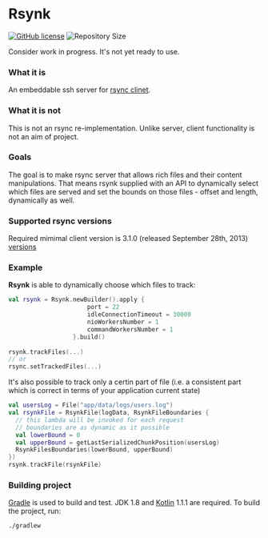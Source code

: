 # Rsynk #

[![GitHub license](https://img.shields.io/hexpm/l/plug.svg)](http://www.apache.org/licenses/LICENSE-2.0.html)
![Repository Size](https://reposs.herokuapp.com/?path=JetBrains/rsynk)

Consider work in progress. It's not yet ready to use.

### What it is ###
An embeddable ssh server for [rsync clinet](https://rsync.samba.org).

### What it is not ###
This is not an rsync re-implementation. Unlike server, client functionality is not an aim of project.

### Goals ###
The goal is to make rsync server that allows rich files and their content manipulations. That means rsynk supplied with an API to dynamically select which files are served and set the bounds on those files - offset and length, dynamically as well.

### Supported rsync versions ###
Required mimimal client version is 3.1.0 (released September 28th, 2013) [versions](https://rsync.samba.org/)

### Example ###
**Rsynk** is able to dynamically choose which files to track:

```kotlin
val rsynk = Rsynk.newBuilder().apply {
                      port = 22
                      idleConnectionTimeout = 30000
                      nioWorkersNumber = 1
                      commandWorkersNumber = 1
                  }.build()
                  
rsynk.trackFiles(...) 
// or
rsync.setTrackedFiles(...)
```                

It's also possible to track only a certin part of file (i.e. a consistent part which is correct in terms of your application current state)

```kotlin
val usersLog = File("app/data/logs/users.log")
val rsynkFile = RsynkFile(logData, RsynkFileBoundaries {
  // this lambda will be invoked for each request 
  // boundaries are as dynamic as it possible
  val lowerBound = 0                                   
  val upperBound = getLastSerializedChunkPosition(usersLog)
  RsynkFilesBoundaries(lowerBound, upperBound)
})
rsynk.trackFile(rsynkFile)
```

### Building project
[Gradle](http://www.gradle.org) is used to build and test. JDK 1.8 and [Kotlin](http://kotlinlang.org)
1.1.1 are required. To build the project, run:

    ./gradlew

